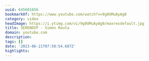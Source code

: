 ```yaml
---
uuid: 645601656
bookmarkOf: https://www.youtube.com/watch?v=9g0UMuAyAg0
category: video
headImage: https://i.ytimg.com/vi/9g0UMuAyAg0/maxresdefault.jpg
title: SERENDIP - Simon Routa
domain: youtube.com
description:
tags: []
date: '2023-06-21T07:50:54.687Z'
highlights:
---
```




